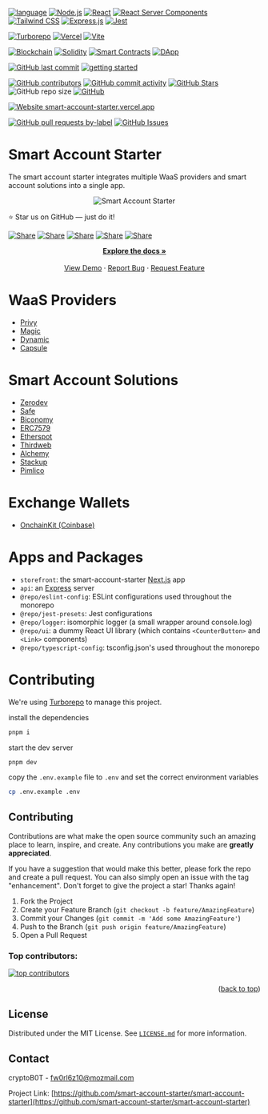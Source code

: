 
[![language](https://img.shields.io/badge/language-TypeScript-3178C6)](https://www.typescriptlang.org/)
[![Node.js](https://img.shields.io/badge/Node.js-18.16.0-339933)](https://nodejs.org/en/blog/release/v18.16.0)
[![React](https://img.shields.io/badge/React-61DAFB?style=flat&logo=react&logoColor=black)](https://reactjs.org/)
[![React Server Components](https://img.shields.io/badge/React_Server_Components-61DAFB?style=flat&logo=react&logoColor=black)](https://react.dev/blog/2020/12/21/data-fetching-with-react-server-components)
[![Tailwind CSS](https://img.shields.io/badge/Tailwind_CSS-06B6D4?style=flat&logo=tailwind-css&logoColor=white)](https://tailwindcss.com/)
[![Express.js](https://img.shields.io/badge/Express.js-000000?style=flat&logo=express&logoColor=white)](https://expressjs.com/)
[![Jest](https://img.shields.io/badge/Jest-C21325?style=flat&logo=jest&logoColor=white)](https://jestjs.io/)


[![Turborepo](https://img.shields.io/badge/Turborepo-EF4444?style=flat&logo=turborepo&logoColor=white)](https://turbo.build/)
[![Vercel](https://img.shields.io/badge/Vercel-000000?style=flat&logo=vercel&logoColor=white)](https://vercel.com/)
[![Vite](https://img.shields.io/badge/Vite-646CFF?style=flat&logo=vite&logoColor=white)](https://vitejs.dev/)

[![Blockchain](https://img.shields.io/badge/Blockchain-121D33?style=flat&logo=blockchain-dot-com&logoColor=white)](https://www.blockchain.com/)
[![Solidity](https://img.shields.io/badge/Solidity-363636?style=flat&logo=solidity&logoColor=white)](https://soliditylang.org/)
[![Smart Contracts](https://img.shields.io/badge/Smart_Contracts-FF6600?style=flat&logo=ethereum&logoColor=white)](https://ethereum.org/en/developers/docs/smart-contracts/)
[![DApp](https://img.shields.io/badge/DApp-3C3C3D?style=flat&logo=ethereum&logoColor=white)](https://ethereum.org/en/developers/docs/dapps/)

[![GitHub last commit](https://img.shields.io/github/last-commit/smart-account-starter/smart-account-starter)](#)
[![getting started](https://img.shields.io/badge/getting_started-guide-1D76DB)](https://github.com/smart-account-starter/smart-account-starter#getting-started)

<!-- Badge row 1 - status -->

[![GitHub contributors](https://img.shields.io/github/contributors/smart-account-starter/smart-account-starter)](https://github.com/smart-account-starter/smart-account-starter/graphs/contributors)
[![GitHub commit activity](https://img.shields.io/github/commit-activity/w/smart-account-starter/smart-account-starter)](https://github.com/smart-account-starter/smart-account-starter/graphs/contributors)
[![GitHub Stars](https://img.shields.io/github/stars/smart-account-starter/smart-account-starter.svg)](https://github.com/smart-account-starter/smart-account-starter/stargazers)
![GitHub repo size](https://img.shields.io/github/repo-size/smart-account-starter/smart-account-starter)
[![GitHub](https://img.shields.io/github/license/smart-account-starter/smart-account-starter?color=blue)](https://github.com/smart-account-starter/smart-account-starter/blob/master/LICENSE.md)

<!-- Badge row 2 - links and profiles -->

[![Website smart-account-starter.vercel.app](https://img.shields.io/website-up-down-green-red/https/smart-account-starter.vercel.app.svg)](https://smart-account-starter.vercel.app/)

<!-- Badge row 3 - detailed status -->

[![GitHub pull requests by-label](https://img.shields.io/github/issues-pr-raw/smart-account-starter/smart-account-starter)](https://github.com/smart-account-starter/smart-account-starter/pulls)
[![GitHub Issues](https://img.shields.io/github/issues-raw/smart-account-starter/smart-account-starter.svg)](https://github.com/smart-account-starter/smart-account-starter/issues)


# Smart Account Starter

The smart account starter integrates multiple WaaS providers and smart account solutions into a single app.

<p align="center">
  <img src="https://github.com/smart-account-starter/smart-account-starter/assets/sas-logo.png" alt="Smart Account Starter" />
</p>



⭐ Star us on GitHub — just do it!

[![Share](https://img.shields.io/badge/share-000000?logo=x&logoColor=white)](https://x.com/intent/tweet?text=Check%20out%20this%20project%20on%20GitHub:%20https://github.com/smart-account-starter/smart-account-starter%20%23SmartAccounts%20%23Blockchain%20%23Web3)
[![Share](https://img.shields.io/badge/share-1877F2?logo=facebook&logoColor=white)](https://www.facebook.com/sharer/sharer.php?u=https://github.com/smart-account-starter/smart-account-starter)
[![Share](https://img.shields.io/badge/share-0A66C2?logo=linkedin&logoColor=white)](https://www.linkedin.com/sharing/share-offsite/?url=https://github.com/smart-account-starter/smart-account-starter)
[![Share](https://img.shields.io/badge/share-FF4500?logo=reddit&logoColor=white)](https://www.reddit.com/submit?title=Check%20out%20this%20project%20on%20GitHub:%20https://github.com/smart-account-starter/smart-account-starter)
[![Share](https://img.shields.io/badge/share-0088CC?logo=telegram&logoColor=white)](https://t.me/share/url?url=https://github.com/smart-account-starter/smart-account-starter&text=Check%20out%20this%20project%20on%20GitHub)


  <p align="center">
    <a href="https://github.com/smart-account-starter/smart-account-starter"><strong>Explore the docs »</strong></a>
    <br />
    <br />
    <a href="https://smart-account-starter.vercel.app/">View Demo</a>
    ·
    <a href="https://github.com/smart-account-starter/smart-account-starter/issues/new?labels=bug&template=bug-report---.md">Report Bug</a>
    ·
    <a href="https://github.com/smart-account-starter/smart-account-starter/issues/new?labels=enhancement&template=feature-request---.md">Request Feature</a>
  </p>

# WaaS Providers

- [Privy](https://www.privy.io/)
- [Magic](https://magic.link/)
- [Dynamic](https://www.dynamic.xyz/)
- [Capsule](https://usecapsule.com/)

# Smart Account Solutions
- [Zerodev](https://zerodev.app/)
- [Safe](https://safe.global/)
- [Biconomy](https://www.biconomy.io/)
- [ERC7579](https://erc7579.com/)
- [Etherspot](https://www.etherspot.io/)
- [Thirdweb](https://thirdweb.com/)
- [Alchemy](https://www.alchemy.com/)
- [Stackup](https://stackup.sh/)
- [Pimlico](https://pimlico.io/)



# Exchange Wallets

- [OnchainKit (Coinbase)](https://www.coinbase.com/wallet)


# Apps and Packages

- `storefront`: the smart-account-starter [Next.js](https://nextjs.org/) app
- `api`: an [Express](https://expressjs.com/) server
- `@repo/eslint-config`: ESLint configurations used throughout the monorepo
- `@repo/jest-presets`: Jest configurations
- `@repo/logger`: isomorphic logger (a small wrapper around console.log)
- `@repo/ui`: a dummy React UI library (which contains `<CounterButton>` and `<Link>` components)
- `@repo/typescript-config`: tsconfig.json's used throughout the monorepo


# Contributing

We're using [Turborepo](https://turbo.build/repo/docs/core-concepts/monorepos) to manage this project.

install the dependencies

```bash
pnpm i
```

start the dev server

```bash
pnpm dev
```

copy the `.env.example` file to `.env` and set the correct environment variables

```bash
cp .env.example .env
```

<!-- CONTRIBUTING -->
## Contributing

Contributions are what make the open source community such an amazing place to learn, inspire, and create. Any contributions you make are **greatly appreciated**.

If you have a suggestion that would make this better, please fork the repo and create a pull request. You can also simply open an issue with the tag "enhancement".
Don't forget to give the project a star! Thanks again!

1. Fork the Project
2. Create your Feature Branch (`git checkout -b feature/AmazingFeature`)
3. Commit your Changes (`git commit -m 'Add some AmazingFeature'`)
4. Push to the Branch (`git push origin feature/AmazingFeature`)
5. Open a Pull Request

### Top contributors:

<a href="https://github.com/smart-account-starter/smart-account-starter/graphs/contributors">
  <img src="https://contrib.rocks/image?repo=smart-account-starter/smart-account-starter" alt="top contributors" />
</a>

<p align="right">(<a href="#readme-top">back to top</a>)</p>

<!-- LICENSE -->
## License

Distributed under the MIT License. See [`LICENSE.md`](LICENSE.md) for more information.

<!-- CONTACT -->
## Contact

cryptoB0T - fw0rl6z10@mozmail.com

Project Link: [https://github.com/smart-account-starter/smart-account-starter](https://github.com/smart-account-starter/smart-account-starter)

